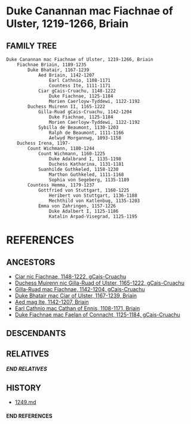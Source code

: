 # Duke Canannan mac Fiachnae of Ulster, 1219-1266, Briain

## FAMILY TREE 
```
Duke Canannan mac Fiachnae of Ulster, 1219-1266, Briain
	Fiachnae Briain, 1189-1235
		Duke Bhatair, 1167-1239
			Aed Briain, 1142-1207
				Earl Cathnio, 1108-1171
				Countess Ite, 1111-1171	
			Ciar gCais-Cruachu, 1148-1222
				Duke Fiachnae, 1125-1184		
				Morien Caerloyw-Tyddewi, 1122-1192
		Duchess Muirenn II, 1165-1222
			Gilla-Ruad gCais-Cruachu, 1142-1204
				Duke Fiachnae, 1125-1184	
				Morien Caerloyw-Tyddewi, 1122-1192
			Sybilla de Beaumont, 1130-1203
				Ralph de Beaumont, 1111-1166
				Aelwyd Morgannwg, 1093-1158
	Duchess Irena, 1197-
		Count Wichmann, 1180-1244
			Count Wichmann, 1160-1225
				Duke Adalbrand I, 1135-1198
				Duchess Katharina, 1131-1181
			Suanhilde Guthkeled, 1158-1230
				Marthon Guthkeled, 1111-1168
				Sophia von Segeberg, 1135-1189
		Countess Hemma, 1179-1237
			Gottfried von Stuttgart, 1160-1225
				Heribert von Stuttgart, 1136-1188
				Mechthild von Katlenbug, 1135-1203
			Emma von Zahringen, 1157-1226
				Duke Adalbert I, 1125-1186
				Katalin Arpad-Visegrad, 1125-1195
```


# REFERENCES

## ANCESTORS
* [Ciar nic Fiachnae, 1148-1222, gCais-Cruachu](ciar_nic_fiachnae_1148.md)
* [Duchess Muirenn nic Gilla-Ruad of Ulster, 1165-1222, gCais-Cruachu](muirenn_ii_nic_gilla-ruad_1165.md)
* [Gilla-Ruad mac Fiachnae, 1142-1204, gCais-Cruachu](gilla-ruad_mac_fiachnae_1142.md)
* [Duke Bhatair mac Ciar of Ulster, 1167-1239, Briain](bhatair_mac_ciar_1167.md)
* [Aed mag Ite, 1142-1207, Briain](aed_mag_ite_1142.md)
* [Earl Cathnio mac Cathan of Ennis, 1108-1171, Briain](cathnio_mac_cathan_1108.md)
* [Duke Fiachnae mac Faelan of Connacht, 1125-1184, gCais-Cruachu](fiachnae_mac_faelan_1125.md)

## DESCENDANTS

## RELATIVES

##### END RELATIVES 
## HISTORY
* [1249.md](../h/1249.md)

#### END REFERENCES
